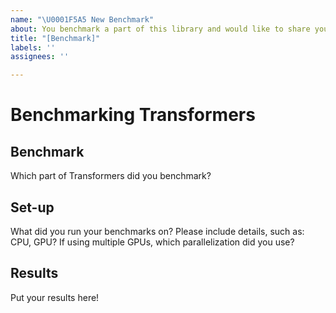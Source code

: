 ```yaml
---
name: "\U0001F5A5 New Benchmark"
about: You benchmark a part of this library and would like to share your results
title: "[Benchmark]"
labels: ''
assignees: ''

---
```


# Benchmarking Transformers

## Benchmark

Which part of Transformers did you benchmark?

## Set-up

What did you run your benchmarks on? Please include details, such as: CPU, GPU? If using multiple GPUs, which parallelization did you use?

## Results

Put your results here!
